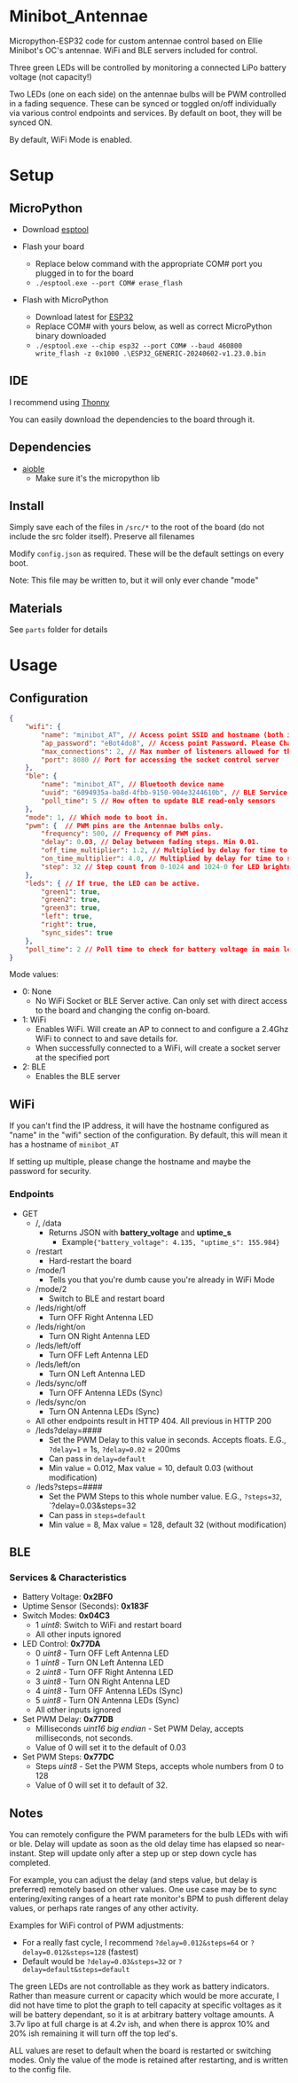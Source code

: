 # Minibot_Antennae
Micropython-ESP32 code for custom antennae control based on Ellie Minibot's OC's antennae. WiFi and BLE servers included for control.

Three green LEDs will be controlled by monitoring a connected LiPo battery voltage (not capacity!)

Two LEDs (one on each side) on the antennae bulbs will be PWM controlled in a fading sequence. These can be synced or toggled on/off individually via various control endpoints and services. By default on boot, they will be synced ON.

By default, WiFi Mode is enabled.

# Setup

## MicroPython

- Download [esptool](https://github.com/espressif/esptool)
- Flash your board
  - Replace below command with the appropriate COM# port you plugged in to for the board 
  - `./esptool.exe --port COM# erase_flash`

- Flash with MicroPython
  - Download latest for [ESP32](https://micropython.org/download/ESP32_GENERIC/)
  - Replace COM# with yours below, as well as correct MicroPython binary downloaded
  - `./esptool.exe --chip esp32 --port COM# --baud 460800 write_flash -z 0x1000 .\ESP32_GENERIC-20240602-v1.23.0.bin`

## IDE

I recommend using [Thonny](https://github.com/thonny/thonny)

You can easily download the dependencies to the board through it.

## Dependencies

- [aioble](https://github.com/micropython/micropython-lib/tree/master/micropython/bluetooth/aioble)
  - Make sure it's the micropython lib
  
## Install

Simply save each of the files in `/src/*` to the root of the board (do not include the src folder itself). Preserve all filenames

Modify `config.json` as required. These will be the default settings on every boot.

Note: This file may be written to, but it will only ever chande "mode"

## Materials

See `parts` folder for details

# Usage

## Configuration

```json
{
    "wifi": {
        "name": "minibot_AT", // Access point SSID and hostname (both in AP mode and connected to WiFi)
        "ap_password": "eBot4do8", // Access point Password. Please Change
        "max_connections": 2, // Max number of listeners allowed for the socket control server
        "port": 8080 // Port for accessing the socket control server
    },
    "ble": {
        "name": "minibot_AT", // Bluetooth device name
        "uuid": "6094935a-ba8d-4fbb-9150-904e3244610b", // BLE Service Advertised UUID
        "poll_time": 5 // How often to update BLE read-only sensors
    },
    "mode": 1, // Which mode to boot in.
    "pwm": {  // PWM pins are the Antennae bulbs only.
        "frequency": 500, // Frequency of PWM pins. 
        "delay": 0.03, // Delay between fading steps. Min 0.01.
        "off_time_multiplier": 1.2, // Multiplied by delay for time to stay fully off during PWM cycle
        "on_time_multiplier": 4.0, // Multiplied by delay for time to stay fully on during PWM cycle
        "step": 32 // Step count from 0-1024 and 1024-0 for LED brightness in between delays. Min 8
    },
    "leds": { // If true, the LED can be active.
        "green1": true, 
        "green2": true,
        "green3": true,
        "left": true,
        "right": true,
        "sync_sides": true
    },
    "poll_time": 2 // Poll time to check for battery voltage in main loop.
}
```

Mode values:
  - 0: None
    - No WiFi Socket or BLE Server active. Can only set with direct access to the board and changing the config on-board.
  - 1: WiFi
    - Enables WiFi. Will create an AP to connect to and configure a 2.4Ghz WiFi to connect to and save details for.
    - When successfully connected to a WiFi, will create a socket server at the specified port
  - 2: BLE
    - Enables the BLE server


## WiFi

If you can't find the IP address, it will have the hostname configured as "name" in the "wifi" section of the configuration. By default, this will mean it has a hostname of `minibot_AT`

If setting up multiple, please change the hostname and maybe the password for security.

### Endpoints
  - GET
    - /, /data
      - Returns JSON with **battery_voltage** and **uptime_s** 
        - Example`{"battery_voltage": 4.135, "uptime_s": 155.984}`
    - /restart
      - Hard-restart the board
    - /mode/1
      - Tells you that you're dumb cause you're already in WiFi Mode
    - /mode/2
      - Switch to BLE and restart board
    - /leds/right/off
      - Turn OFF Right Antenna LED
    - /leds/right/on
      - Turn ON Right Antenna LED
    - /leds/left/off
      - Turn OFF Left Antenna LED
    - /leds/left/on
      - Turn ON Left Antenna LED
    - /leds/sync/off
      - Turn OFF Antenna LEDs (Sync)
    - /leds/sync/on
      - Turn ON Antenna LEDs (Sync)
    - All other endpoints result in HTTP 404. All previous in HTTP 200
    - /leds?delay=####
      - Set the PWM Delay to this value in seconds. Accepts floats. E.G., `?delay=1` = 1s, `?delay=0.02` = 200ms
      - Can pass in `delay=default`
      - Min value = 0.012, Max value = 10, default 0.03 (without modification)
    - /leds?steps=####
      - Set the PWM Steps to this whole number value. E.G., `?steps=32`, `?delay=0.03&steps=32
      - Can pass in `steps=default`
      - Min value = 8, Max value = 128, default 32 (without modification)

## BLE

### Services & Characteristics
  
  - Battery Voltage: **0x2BF0**
  - Uptime Sensor (Seconds): **0x183F**
  - Switch Modes: **0x04C3**
    - 1 *uint8*: Switch to WiFi and restart board
    - All other inputs ignored
  - LED Control: **0x77DA**
    - 0 *uint8* - Turn OFF Left Antenna LED
    - 1 *uint8* - Turn ON Left Antenna LED
    - 2 *uint8* - Turn OFF Right Antenna LED
    - 3 *uint8* - Turn ON Right Antenna LED
    - 4 *uint8* - Turn OFF Antenna LEDs (Sync)
    - 5 *uint8* - Turn ON Antenna LEDs (Sync)
    - All other inputs ignored
  - Set PWM Delay: **0x77DB**
    - Milliseconds *uint16 big endian* - Set PWM Delay, accepts milliseconds, not seconds.
    - Value of 0 will set it to the default of 0.03
  - Set PWM Steps: **0x77DC**
    - Steps *uint8* - Set the PWM Steps, accepts whole numbers from 0 to 128
    - Value of 0 will set it to default of 32.
    
## Notes

You can remotely configure the PWM parameters for the bulb LEDs with wifi or ble. Delay will update as soon as the old delay time has elapsed so near-instant. Step will update only after a step up or step down cycle has completed.

For example, you can adjust the delay (and steps value, but delay is preferred) remotely based on other values. One use case may be to sync entering/exiting ranges of a heart rate monitor's BPM to push different delay values, or perhaps rate ranges of any other activity.

Examples for WiFi control of PWM adjustments:

  - For a really fast cycle, I recommend `?delay=0.012&steps=64` or `?delay=0.012&steps=128` (fastest)
  - Default would be `?delay=0.03&steps=32` or `?delay=default&steps=default`

The green LEDs are not controllable as they work as battery indicators. Rather than measure current or capacity which would be more accurate, I did not have time to plot the graph to tell capacity at specific voltages as it will be battery dependant, so it is at arbitrary battery voltage amounts. A 3.7v lipo at full charge is at 4.2v ish, and when there is approx 10% and 20% ish remaining it will turn off the top led's. 

ALL values are reset to default when the board is restarted or switching modes. Only the value of the mode is retained after restarting, and is written to the config file.
    